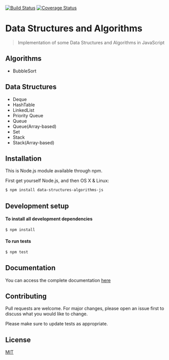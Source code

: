 [![Build Status](https://travis-ci.com/fenatan/data-structures-algorithms-js.svg?branch=master)](https://travis-ci.com/fenatan/data-structures-algorithms-js)
[![Coverage Status](https://coveralls.io/repos/github/fenatan/data-structures-algorithms-js/badge.svg)](https://coveralls.io/github/fenatan/data-structures-algorithms-js)

# Data Structures and Algorithms
>Implementation of some Data Structures and Algorithms in JavaScript

## Algorithms
  - BubbleSort
  
## Data Structures
- Deque
- HashTable
- LinkedList
- Priority Queue
- Queue
- Queue(Array-based)
- Set
- Stack
- Stack(Array-based)

## Installation

This is Node.js module available through npm.

First get yourself Node.js, and then
OS X & Linux:

```sh
$ npm install data-structures-algorithms-js
```

## Development setup

#### To install all development dependencies

```sh
$ npm install
```

#### To run tests

```sh
$ npm test
```

## Documentation
You can access the complete documentation [here](https://fenatan.github.io/data-structures-algorithms-js/index.html)

## Contributing
Pull requests are welcome. For major changes, please open an issue first to discuss what you would like to change.

Please make sure to update tests as appropriate.

## License
[MIT](https://choosealicense.com/licenses/mit/)
